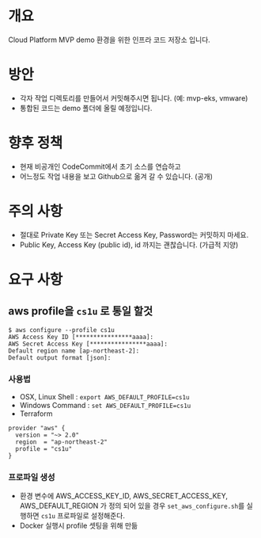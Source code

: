 # 개요
Cloud Platform MVP demo 환경을 위한 인프라 코드 저장소 입니다.

# 방안
- 각자 작업 디렉토리를 만들어서 커밋해주시면 됩니다. (예: mvp-eks, vmware)
- 통합된 코드는 demo 폴더에 올릴 예정입니다.

# 향후 정책
- 현재 비공개인 CodeCommit에서 초기 소스를 연습하고
- 어느정도 작업 내용을 보고 Github으로 옮겨 갈 수 있습니다. (공개)

# 주의 사항
- 절대로 Private Key 또는 Secret Access Key, Password는 커밋하지 마세요.
- Public Key, Access Key (public id), id 까지는 괜찮습니다. (가급적 지양)

# 요구 사항
## aws profile을  `cs1u` 로 통일 할것
```
$ aws configure --profile cs1u
AWS Access Key ID [****************aaaa]:
AWS Secret Access Key [****************aaaa]:
Default region name [ap-northeast-2]:
Default output format [json]:
```
### 사용법
- OSX, Linux Shell : `export AWS_DEFAULT_PROFILE=cs1u`
- Windows Command : `set AWS_DEFAULT_PROFILE=cs1u`
- Terraform
```
provider "aws" {
  version = "~> 2.0"
  region  = "ap-northeast-2"
  profile = "cs1u"
}
```


### 프로파일 생성
- 환경 변수에 AWS_ACCESS_KEY_ID, AWS_SECRET_ACCESS_KEY, AWS_DEFAULT_REGION 가 정의 되어 있을 경우
`set_aws_configure.sh`를 실행하면 `cs1u` 프로파일로 설정해준다.
- Docker 실행시 profile 셋팅을 위해 만듦

